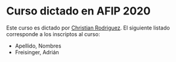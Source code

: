 # Curso dictado en AFIP 2020

Este curso es dictado por [Christian Rodriguez](docente-rodriguez-christian/).
El siguiente listado corresponde a los inscriptos al curso:

* Apellido, Nombres
*  Freisinger, Adrián
